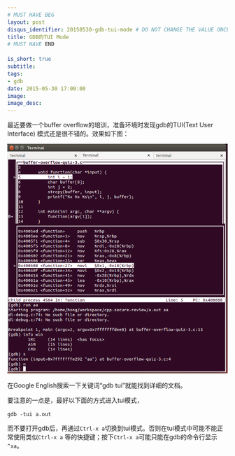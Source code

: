```yaml
---
# MUST HAVE BEG
layout: post
disqus_identifier: 20150530-gdb-tui-mode # DO NOT CHANGE THE VALUE ONCE SET
title: GDB的TUI Mode
# MUST HAVE END

is_short: true
subtitle:
tags: 
- gdb
date: 2015-05-30 17:00:00
image: 
image_desc: 
---
```


最近要做一个buffer overflow的培训，准备环境时发现gdb的TUI(Text User Interface)
模式还是很不错的。效果如下图：

<!-- at least one blank line before <div>, <p>, <pre> or <table>,
and one blank after </div>.
but you can use <span>, <cite>, <del> freely -->
<div style="text-align: center;">
  <img src="/images/blog/tui-snapshot.png" alt="gdb tui snapshot" style="width:620px;">
</div>

在Google English搜索一下关键词“gdb tui”就能找到详细的文档。

要注意的一点是，最好以下面的方式进入tui模式，

    gdb -tui a.out

而不要打开gdb后，再通过`Ctrl-x a`切换到tui模式。否则在tui模式中可能不能正常使用类似`Ctrl-x a`
等的快捷键；按下`Ctrl-x a`可能只能在gdb的命令行显示`^xa`。


